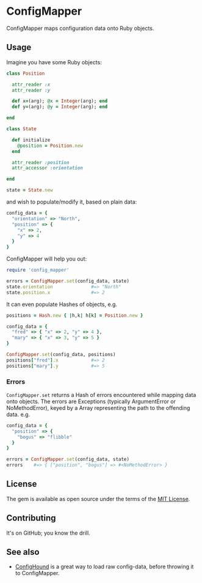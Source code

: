 # ConfigMapper

ConfigMapper maps configuration data onto Ruby objects.

## Usage

Imagine you have some Ruby objects:

```ruby
class Position

  attr_reader :x
  attr_reader :y

  def x=(arg); @x = Integer(arg); end
  def y=(arg); @y = Integer(arg); end

end

class State

  def initialize
	@position = Position.new
  end

  attr_reader :position
  attr_accessor :orientation

end

state = State.new
```

and wish to populate/modify it, based on plain data:

```ruby
config_data = {
  "orientation" => "North",
  "position" => {
	"x" => 2,
	"y" => 4
  }
}
```

ConfigMapper will help you out:

```ruby
require 'config_mapper'

errors = ConfigMapper.set(config_data, state)
state.orientation              #=> "North"
state.position.x               #=> 2
```

It can even populate Hashes of objects, e.g.

```ruby
positions = Hash.new { |h,k| h[k] = Position.new }

config_data = {
  "fred" => { "x" => 2, "y" => 4 },
  "mary" => { "x" => 3, "y" => 5 }
}

ConfigMapper.set(config_data, positions)
positions["fred"].x            #=> 2
positions["mary"].y            #=> 5
```

### Errors

`ConfigMapper.set` returns a Hash of errors encountered while mapping data
onto objects.  The errors are Exceptions (typically ArgumentError or NoMethodError),
keyed by a Array representing the path to the offending data.  e.g.

```ruby
config_data = {
  "position" => {
    "bogus" => "flibble"
  }
}

errors = ConfigMapper.set(config_data, state)
errors    #=> { ["position", "bogus"] => #<NoMethodError> }
```

## License

The gem is available as open source under the terms of the [MIT License](http://opensource.org/licenses/MIT).

## Contributing

It's on GitHub; you know the drill.

## See also

* [ConfigHound](https://github.com/mdub/config_hound) is a great way to
  load raw config-data, before throwing it to ConfigMapper.
